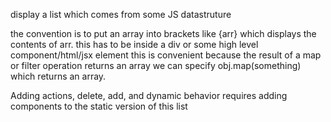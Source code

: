 display a list which comes from some JS datastruture

the convention is to put an array into brackets like {arr} which  displays the contents of arr. this has
to be inside a div or some high level component/html/jsx element
this is convenient because the result of a map or filter operation returns an array
we can specify obj.map(something) which returns an array. 

Adding actions, delete, add, and dynamic behavior requires adding components to the 
static version of this list
